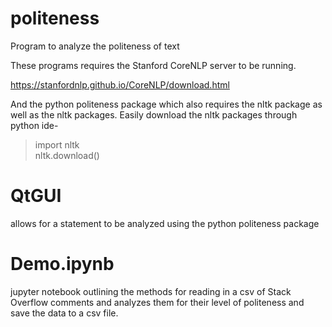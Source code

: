 # politeness
Program to analyze the politeness of text

These programs requires the Stanford CoreNLP server to be running.

https://stanfordnlp.github.io/CoreNLP/download.html

And the python politeness package which also requires the nltk package as well as the nltk packages.
Easily download the nltk packages through python ide-
  > import nltk \
  nltk.download()

# QtGUI

allows for a statement to be analyzed using the python politeness package

# Demo.ipynb

jupyter notebook outlining the methods for reading in a csv of Stack Overflow comments and analyzes them for their level of politeness and save the data to a csv file.

